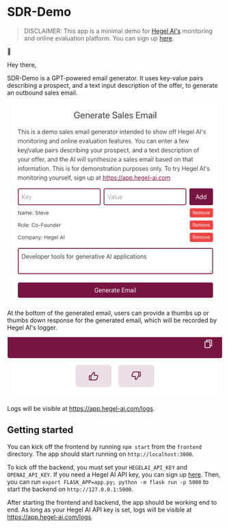 # SDR-Demo

> DISCLAIMER: This app is a minimal demo for [Hegel AI's](https://hegel-ai.com) monitoring and online evaluation platform. You can sign up [here](https://app.hegel-ai.com).

:wave:

Hey there, 

SDR-Demo is a GPT-powered email generator. It uses key-value pairs describing a prospect, and a text input description of the offer, to generate an outbound sales email.

![image](images/preview.png)

At the bottom of the generated email, users can provide a thumbs up or thumbs down response for the generated email, which will be recorded by Hegel AI's logger.

![image](images/feedback.png)

Logs will be visible at https://app.hegel-ai.com/logs.

## Getting started

You can kick off the frontend by running `npm start` from the `frontend` directory. The app should start running on `http://localhost:3000`.

To kick off the backend, you must set your `HEGELAI_API_KEY` and `OPENAI_API_KEY`. If you need a Hegel AI API key, you can sign up [here](https://app.hegel-ai.com). Then, you can run `export FLASK_APP=app.py; python -m flask run -p 5000` to start the backend on `http://127.0.0.1:5000`.

After starting the frontend and backend, the app should be working end to end. As long as your Hegel AI API key is set, logs will be visible at https://app.hegel-ai.com/logs.


